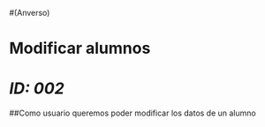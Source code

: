 #(Anverso)
# **Modificar alumnos**
# *ID: 002*
##Como usuario queremos poder modificar los datos de un alumno